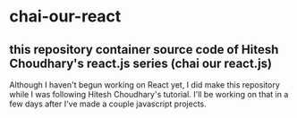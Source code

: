 # chai-our-react
## this repository container source code of Hitesh Choudhary's  react.js series (chai our react.js)


Although I haven't begun working on React yet, I did make this repository while I was following Hitesh Choudhary's tutorial. I'll be working on that in a few days after I've made a couple javascript projects.
